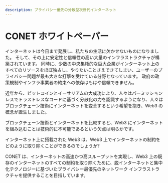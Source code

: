```yaml
---
description: プライバシー優先の分散型次世代インターネット
---
```


# CONET ホワイトペーパー

インターネットは今日まで発展し、私たちの生活に欠かせないものになりました。 そして、その上に安定性と信頼性の高い大量のインフラストラクチャが構築されています。 同時に、少数の中央集権的な巨大企業がインターネット上のすべてのリソースをほぼ独占し、やりたいことさえできてしまい、ユーザーのプライバシー問題が最も大きな打撃を受けている分野となっています。 政府の政策規制やインフラ事業者の約束への依存はもはや信頼できません。&#x20;

近年から、ビットコインとイーサリアムの大成功により、人々はパーミッションレスでトラストレスなコードに基づく分散化の力を認識するようになり、人々はブロックチェーン技術にインターネットを変革するという希望を抱き、Web3 の概念が誕生しました。&#x20;

ブロックチェーン技術とインターネットを比較すると、Web3 にインターネットを組み込むことは技術的に不可能であるという欠点は明らかです。&#x20;

インターネット上に搭載された Web3 は、Web3 上でインターネットの制約をどのように取り除くことができるのでしょうか?&#x20;

CONET は、インターネットの高速かつ高スループットを実現し、Web3 上の既存のインターネットのすべての制約を取り除くために、脱インターネットと集中化テクノロジーに基づいたプライバシー最優先のネットワーク インフラストラクチャを提供することを目指しています。
